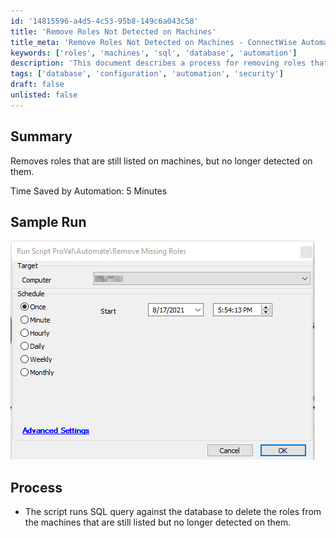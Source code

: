 ```yaml
---
id: '14815596-a4d5-4c53-95b8-149c6a043c58'
title: 'Remove Roles Not Detected on Machines'
title_meta: 'Remove Roles Not Detected on Machines - ConnectWise Automate'
keywords: ['roles', 'machines', 'sql', 'database', 'automation']
description: 'This document describes a process for removing roles that are still listed on machines but are no longer detected. The automation saves approximately 5 minutes of manual effort by running a SQL query to delete these outdated roles from the database.'
tags: ['database', 'configuration', 'automation', 'security']
draft: false
unlisted: false
---
```

## Summary

Removes roles that are still listed on machines, but no longer detected on them.

Time Saved by Automation: 5 Minutes

## Sample Run

![Sample Run](../../../static/img/Remove-Missing-Roles/image_1.png)

## Process

- The script runs SQL query against the database to delete the roles from the machines that are still listed but no longer detected on them.






